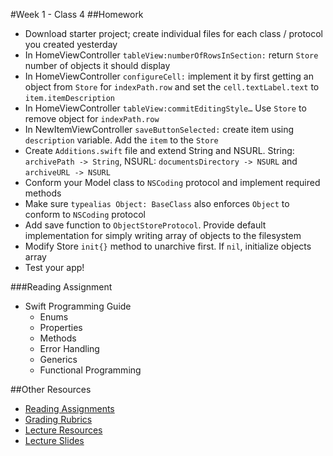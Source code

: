 #Week 1 - Class 4
##Homework
* Download starter project; create individual files for each class / protocol you created yesterday
* In HomeViewController `tableView:numberOfRowsInSection:` return `Store` number of objects it should display
* In HomeViewController `configureCell:` implement it by first getting an object from `Store` for `indexPath.row` and set the `cell.textLabel.text` to `item.itemDescription`
* In HomeViewController `tableView:commitEditingStyle…` Use `Store` to remove object for `indexPath.row`
* In NewItemViewController `saveButtonSelected:` create item using `description` variable. Add the `item` to the `Store`
* Create `Additions.swift` file and extend String and NSURL. String: `archivePath -> String`, NSURL: `documentsDirectory -> NSURL` and `archiveURL -> NSURL`
* Conform your Model class to `NSCoding` protocol and implement required methods
* Make sure `typealias Object: BaseClass` also enforces `Object` to conform to `NSCoding` protocol
* Add save function to `ObjectStoreProtocol`. Provide default implementation for simply writing array of objects to the filesystem
* Modify Store `init{}` method to unarchive first. If `nil`, initialize objects array
* Test your app!

###Reading Assignment
* Swift Programming Guide
  * Enums
  * Properties
  * Methods
  * Error Handling
  * Generics
  * Functional Programming

##Other Resources
* [Reading Assignments](../../Resources/ra-grading-standard/)
* [Grading Rubrics](../../Resources/)
* [Lecture Resources](lecture/)
* [Lecture Slides](https://www.icloud.com/keynote/000Oo3IreUd1IQ1MTMD5Lh80g#Week1_Day4)
